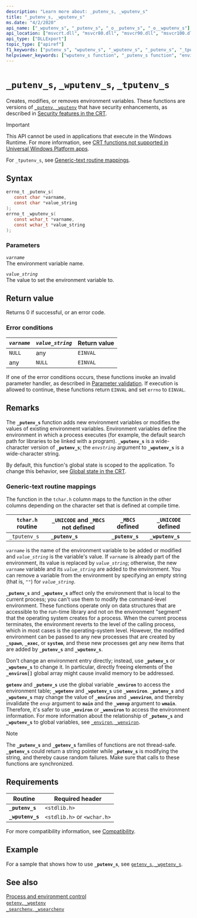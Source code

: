 ```yaml
---
description: "Learn more about: _putenv_s, _wputenv_s"
title: "_putenv_s, _wputenv_s"
ms.date: "4/2/2020"
api_name: ["_wputenv_s", "_putenv_s", "_o__putenv_s", "_o__wputenv_s"]
api_location: ["msvcrt.dll", "msvcr80.dll", "msvcr90.dll", "msvcr100.dll", "msvcr100_clr0400.dll", "msvcr110.dll", "msvcr110_clr0400.dll", "msvcr120.dll", "msvcr120_clr0400.dll", "ucrtbase.dll", "api-ms-win-crt-environment-l1-1-0.dll"]
api_type: ["DLLExport"]
topic_type: ["apiref"]
f1_keywords: ["putenv_s", "wputenv_s", "_wputenv_s", "_putenv_s", "_tputenv_s"]
helpviewer_keywords: ["wputenv_s function", "_putenv_s function", "environment variables, deleting", "putenv_s function", "_wputenv_s function", "environment variables, creating", "environment variables, modifying", "_tputenv_s function"]
---
```

# `_putenv_s`, `_wputenv_s`, `_tputenv_s`

Creates, modifies, or removes environment variables. These functions are versions of [`_putenv`, `_wputenv`](putenv-wputenv.md) that have security enhancements, as described in [Security features in the CRT](../security-features-in-the-crt.md).

> [!IMPORTANT]
> This API cannot be used in applications that execute in the Windows Runtime. For more information, see [CRT functions not supported in Universal Windows Platform apps](../../cppcx/crt-functions-not-supported-in-universal-windows-platform-apps.md).

For `_tputenv_s`, see [Generic-text routine mappings](#generic-text-routine-mappings).

## Syntax

```C
errno_t _putenv_s(
   const char *varname,
   const char *value_string
);
errno_t _wputenv_s(
   const wchar_t *varname,
   const wchar_t *value_string
);
```

### Parameters

*`varname`*\
The environment variable name.

*`value_string`*\
The value to set the environment variable to.

## Return value

Returns 0 if successful, or an error code.

### Error conditions

| *`varname`* | *`value_string`* | Return value |
|---|---|---|
| `NULL` | any | `EINVAL` |
| any | `NULL` | `EINVAL` |

If one of the error conditions occurs, these functions invoke an invalid parameter handler, as described in [Parameter validation](../parameter-validation.md). If execution is allowed to continue, these functions return `EINVAL` and set `errno` to `EINVAL`.

## Remarks

The **`_putenv_s`** function adds new environment variables or modifies the values of existing environment variables. Environment variables define the environment in which a process executes (for example, the default search path for libraries to be linked with a program). **`_wputenv_s`** is a wide-character version of **`_putenv_s`**; the *`envstring`* argument to **`_wputenv_s`** is a wide-character string.

By default, this function's global state is scoped to the application. To change this behavior, see [Global state in the CRT](../global-state.md).

### Generic-text routine mappings

The function in the `tchar.h` column maps to the function in the other columns depending on the character set that is defined at compile time.

| `tchar.h` routine | `_UNICODE` and `_MBCS` not defined | `_MBCS` defined | `_UNICODE` defined |
|---|---|---|---|
| `_tputenv_s` | **`_putenv_s`** | **`_putenv_s`** | **`_wputenv_s`** |

*`varname`* is the name of the environment variable to be added or modified and *`value_string`* is the variable's value. If *`varname`* is already part of the environment, its value is replaced by *`value_string`*; otherwise, the new *`varname`* variable and its *`value_string`* are added to the environment. You can remove a variable from the environment by specifying an empty string (that is, `""`) for *`value_string`*.

**`_putenv_s`** and **`_wputenv_s`** affect only the environment that is local to the current process; you can't use them to modify the command-level environment. These functions operate only on data structures that are accessible to the run-time library and not on the environment "segment" that the operating system creates for a process. When the current process terminates, the environment reverts to the level of the calling process, which in most cases is the operating-system level. However, the modified environment can be passed to any new processes that are created by **`_spawn`**, **`_exec`**, or **`system`**, and these new processes get any new items that are added by **`_putenv_s`** and **`_wputenv_s`**.

Don't change an environment entry directly; instead, use **`_putenv_s`** or **`_wputenv_s`** to change it. In particular, directly freeing elements of the **`_environ[]`** global array might cause invalid memory to be addressed.

**`getenv`** and **`_putenv_s`** use the global variable **`_environ`** to access the environment table; **`_wgetenv`** and **`_wputenv_s`** use **`_wenviron`**. **`_putenv_s`** and **`_wputenv_s`** may change the value of **`_environ`** and **`_wenviron`**, and thereby invalidate the *`envp`* argument to **`main`** and the **`_wenvp`** argument to **`wmain`**. Therefore, it's safer to use **`_environ`** or **`_wenviron`** to access the environment information. For more information about the relationship of **`_putenv_s`** and **`_wputenv_s`** to global variables, see [`_environ`, `_wenviron`](../environ-wenviron.md).

> [!NOTE]
> The **`_putenv_s`** and **`_getenv_s`** families of functions are not thread-safe. **`_getenv_s`** could return a string pointer while **`_putenv_s`** is modifying the string, and thereby cause random failures. Make sure that calls to these functions are synchronized.

## Requirements

| Routine | Required header |
|---|---|
| **`_putenv_s`** | `<stdlib.h>` |
| **`_wputenv_s`** | `<stdlib.h>` or `<wchar.h>` |

For more compatibility information, see [Compatibility](../compatibility.md).

## Example

For a sample that shows how to use **`_putenv_s`**, see [`getenv_s`, `_wgetenv_s`](getenv-s-wgetenv-s.md).

## See also

[Process and environment control](../process-and-environment-control.md)\
[`getenv`, `_wgetenv`](getenv-wgetenv.md)\
[`_searchenv`, `_wsearchenv`](searchenv-wsearchenv.md)
